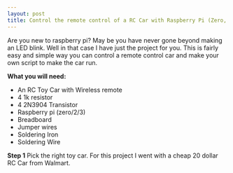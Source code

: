 ```yaml
---
layout: post
title: Control the remote control of a RC Car with Raspberry Pi (Zero, 2 or 3)
---
```


Are you new to raspberry pi? May be you have never gone beyond making an LED blink. Well in that case I have just the project for you. This is fairly easy and simple way you can control a remote control car and make your own script to make the car run. 

**What you will need:**
- An RC Toy Car with Wireless remote
- 4 1k resistor
- 4 2N3904 Transistor
- Raspberry pi (zero/2/3)
- Breadboard
- Jumper wires
- Soldering Iron
- Soldering Wire

**Step 1**
Pick the right toy car. For this project I went with a cheap 20 dollar RC Car from Walmart. 




<!-- ![_config.yml]({{ site.baseurl }}/images/config.png) -->

<!-- The easiest way to make your first post is to edit this one. Go into /_posts/ and update the Hello World markdown file. For more instructions head over to the [Jekyll Now repository](https://github.com/barryclark/jekyll-now) on GitHub. -->